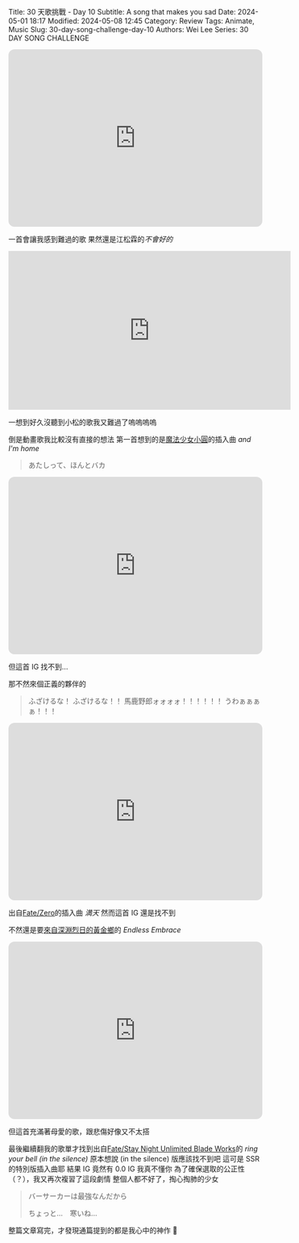 Title: 30 天歌挑戰 - Day 10
Subtitle: A song that makes you sad
Date: 2024-05-01 18:17
Modified: 2024-05-08 12:45
Category: Review
Tags: Animate, Music
Slug: 30-day-song-challenge-day-10
Authors: Wei Lee
Series: 30 DAY SONG CHALLENGE

<iframe style="border-radius:12px" src="https://open.spotify.com/embed/track/3LK5GrMCZ0FZNGKJc2uChG?utm_source=generator" width="100%" height="352" frameBorder="0" allowfullscreen="" allow="autoplay; clipboard-write; encrypted-media; fullscreen; picture-in-picture" loading="lazy"></iframe>

<!--more-->

一首會讓我感到難過的歌
果然還是江松霖的*不會好的*

<iframe width="560" height="315" src="https://www.youtube.com/embed/RlT4hpqhSis?si=rlZE-bMZCjP3v4sf" title="YouTube video player" frameborder="0" allow="accelerometer; autoplay; clipboard-write; encrypted-media; gyroscope; picture-in-picture; web-share" referrerpolicy="strict-origin-when-cross-origin" allowfullscreen></iframe>

一想到好久沒聽到小松的歌我又難過了嗚嗚嗚嗚

倒是動畫歌我比較沒有直接的想法
第一首想到的是[魔法少女小圓](https://ani.gamer.com.tw/animeVideo.php?sn=792)的插入曲 *and I'm home*

> あたしって、ほんとバカ

<iframe style="border-radius:12px" src="https://open.spotify.com/embed/track/3n8hAfucrvhw30brcAzRVB?utm_source=generator" width="100%" height="352" frameBorder="0" allowfullscreen="" allow="autoplay; clipboard-write; encrypted-media; fullscreen; picture-in-picture" loading="lazy"></iframe>

但這首 IG 找不到...

那不然來個正義的夥伴的

> ふざけるな！ ふざけるな！！ 馬鹿野郎ォォォォ！！！！！！ うわぁぁぁぁ！！！

<iframe style="border-radius:12px" src="https://open.spotify.com/embed/track/78j1pgpLYJb0ltrWvWpa8z?utm_source=generator" width="100%" height="352" frameBorder="0" allowfullscreen="" allow="autoplay; clipboard-write; encrypted-media; fullscreen; picture-in-picture" loading="lazy"></iframe>

出自[Fate/Zero](https://ani.gamer.com.tw/animeVideo.php?sn=10412)的插入曲 *満天*
然而這首 IG 還是找不到

不然還是要[來自深淵烈日的黃金鄉](https://ani.gamer.com.tw/animeVideo.php?sn=30171)的 *Endless Embrace*

<iframe style="border-radius:12px" src="https://open.spotify.com/embed/track/3ii6HM45Hip0OVguE8Nxwu?utm_source=generator" width="100%" height="352" frameBorder="0" allowfullscreen="" allow="autoplay; clipboard-write; encrypted-media; fullscreen; picture-in-picture" loading="lazy"></iframe>

但這首充滿著母愛的歌，跟悲傷好像又不太搭

最後繼續翻我的歌單才找到出自[Fate/Stay Night Unlimited Blade Works](https://ani.gamer.com.tw/animeVideo.php?sn=10389)的 *ring your bell (in the silence)*
原本想說 (in the silence) 版應該找不到吧
這可是 SSR 的特別版插入曲耶
結果 IG 竟然有 0.0
IG 我真不懂你
為了確保選取的公正性（？），我又再次複習了這段劇情
整個人都不好了，掏心掏肺的少女

> バーサーカーは最強なんだから
>
> ちょっと...　寒いね...

整篇文章寫完，才發現通篇提到的都是我心中的神作 🤩
